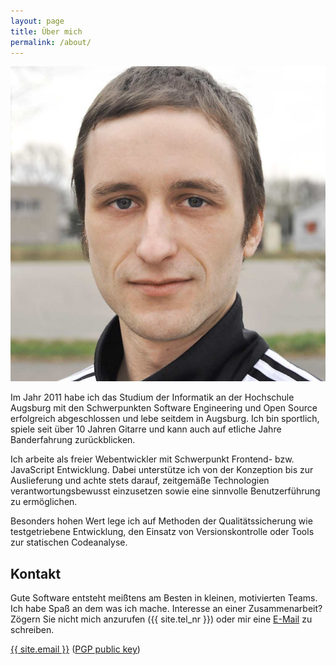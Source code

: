```yaml
---
layout: page
title: Über mich
permalink: /about/
---
```

<div style="text-align:center;">
    <img src="/images/me_color.png" class="selfie-about">
</div>

Im Jahr 2011 habe ich das Studium der Informatik an der Hochschule Augsburg mit den Schwerpunkten Software Engineering und Open Source erfolgreich abgeschlossen und lebe seitdem in Augsburg. Ich bin sportlich, spiele seit über 10 Jahren Gitarre und kann auch auf etliche Jahre Banderfahrung zurückblicken.

<!--
Desweiteren bin ich immer auf der Suche nach neuen, interessanten Tools und Technologien um das Web ein wenig besser zu machen.
-->

Ich arbeite als freier Webentwickler mit Schwerpunkt Frontend- bzw. JavaScript Entwicklung. Dabei unterstütze ich von der Konzeption bis zur Auslieferung und achte stets darauf, zeitgemäße Technologien verantwortungsbewusst einzusetzen sowie eine sinnvolle Benutzerführung zu ermöglichen.

Besonders hohen Wert lege ich auf Methoden der Qualitätssicherung wie testgetriebene Entwicklung, den Einsatz von Versionskontrolle oder Tools zur statischen Codeanalyse.


## Kontakt ##

Gute Software entsteht meißtens am Besten in kleinen, motivierten Teams. Ich habe Spaß an dem was ich mache. Interesse an einer Zusammenarbeit? Zögern Sie nicht mich anzurufen ({{ site.tel_nr }}) oder mir eine <a href="mailto:mail@mwager.de">E-Mail</a> zu schreiben.

<a href="mailto:{{ site.email }}">{{ site.email }}</a> (<a href="https://mwager.de/mwager.asc">PGP public key</a>)
